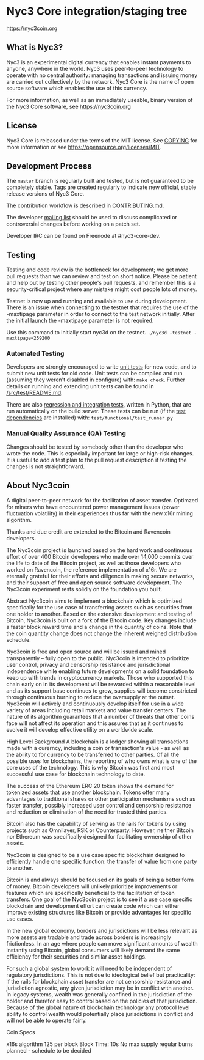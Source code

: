 Nyc3 Core integration/staging tree
=====================================

https://nyc3coin.org

What is Nyc3?
----------------

Nyc3 is an experimental digital currency that enables instant payments to
anyone, anywhere in the world. Nyc3 uses peer-to-peer technology to operate
with no central authority: managing transactions and issuing money are carried
out collectively by the network. Nyc3 Core is the name of open source
software which enables the use of this currency.

For more information, as well as an immediately useable, binary version of
the Nyc3 Core software, see https://nyc3coin.org

License
-------

Nyc3 Core is released under the terms of the MIT license. See [COPYING](COPYING) for more
information or see https://opensource.org/licenses/MIT.

Development Process
-------------------

The `master` branch is regularly built and tested, but is not guaranteed to be
completely stable. [Tags](https://github.com/Nyc3Project/Nyc3coin/tags) are created
regularly to indicate new official, stable release versions of Nyc3 Core.

The contribution workflow is described in [CONTRIBUTING.md](CONTRIBUTING.md).

The developer [mailing list](https://lists.linuxfoundation.org/mailman/listinfo/nyc3-dev)
should be used to discuss complicated or controversial changes before working
on a patch set.

Developer IRC can be found on Freenode at #nyc3-core-dev.

Testing
-------

Testing and code review is the bottleneck for development; we get more pull
requests than we can review and test on short notice. Please be patient and help out by testing
other people's pull requests, and remember this is a security-critical project where any mistake might cost people
lots of money.

Testnet is now up and running and available to use during development. There is an issue when connecting to the testnet that requires the use of the -maxtipage parameter in order to connect to the test network initially. After the initial launch the -maxtipage parameter is not required.

Use this command to initially start nyc3d on the testnet. <code>./nyc3d -testnet -maxtipage=259200</code>

### Automated Testing

Developers are strongly encouraged to write [unit tests](src/test/README.md) for new code, and to
submit new unit tests for old code. Unit tests can be compiled and run
(assuming they weren't disabled in configure) with: `make check`. Further details on running
and extending unit tests can be found in [/src/test/README.md](/src/test/README.md).

There are also [regression and integration tests](/test), written
in Python, that are run automatically on the build server.
These tests can be run (if the [test dependencies](/test) are installed) with: `test/functional/test_runner.py`


### Manual Quality Assurance (QA) Testing

Changes should be tested by somebody other than the developer who wrote the
code. This is especially important for large or high-risk changes. It is useful
to add a test plan to the pull request description if testing the changes is
not straightforward.


About Nyc3coin
----------------
A digital peer-to-peer network for the facilitation of asset transfer.   Optimzed for miners who have encountered power management issues (power fluctuation volatility) in their experiences thus far with the new x16r mining algorithm. 

Thanks and due credit are extended to the Bitcoin and Ravencoin developers. 

The Nyc3coin project is launched based on the hard work and continuous effort of over 400 Bitcoin developers who made over 14,000 commits over the life to date of the Bitcoin project, as well as those developers who worked on Ravencoin, the reference implementation of x16r.  We are eternally grateful  for their efforts and diligence in making secure networks, and their support of free and open source software development.  The Nyc3coin experiment rests solidly on the foundation you built.


Abstract
Nyc3coin aims to implement a blockchain which is optimized specifically for the use case of transferring assets such as securities from one holder to another. Based on the extensive development and testing of Bitcoin, Nyc3coin is built on a fork of the Bitcoin code. Key changes include a faster block reward time and a change in the quantity of coins. Note that the coin quantity change does not change the inherent weighed distribution schedule.

Nyc3coin is free and open source and will be issued and mined transparently – fully open to the public. Nyc3coin is intended to prioritize user control, privacy and censorship resistance and jurisdictional independence while enabling future developments on a solid foundation to keep up with trends in cryptocurrency markets. Those who supported this chain early on in its development will be rewarded within a reasonable level and as its support base continues to grow, supplies will become constricted through continuous burning to reduce the oversupply at the outset. Nyc3coin will actively and continuously develop itself for use in a wide variety of areas including retail markets and value transfer centers. The nature of its algorithm guarantees that a number of threats that other coins face will not affect its operation and this assures that as it continues to evolve it will develop effective utility on a worldwide scale.

High Level Background
A blockchain is a ledger showing all transactions made with a curerncy, including a coin or transaction's value - as well as the ability to for currency to be transferred to other parties. Of all the possible uses for blockchains, the reporting of who owns what is one of the core uses of the technology.  This is why Bitcoin was first and most successful use case for blockchain technology to date.

The success of the Ethereum ERC 20 token shows the demand for tokenized assets that use another blockchain.  Tokens offer many advantages to traditional shares or other participation mechanisms such as faster transfer, possibly increased user control and censorship resistance and reduction or elimination of the need for trusted third parties.

Bitcoin also has the capability of serving as the rails for tokens by using projects such as Omnilayer, RSK or Counterparty. However, neither Bitcoin nor Ethereum was specifically designed for facilitating ownership of other assets. 

Nyc3coin is designed to be a use case specific blockchain designed to efficiently handle one specific function: the transfer of value from one party to another.

Bitcoin is and always should be focused on its goals of being a better form of money. Bitcoin developers will unlikely prioritize improvements or features which are specifically beneficial to the facilitation of token transfers.  One goal of the Nyc3coin project is to see if a use case specific blockchain and development effort can create code which can either improve existing structures like Bitcoin or provide advantages for specific use cases.

In the new global economy, borders and jurisdictions will be less relevant as more assets are tradable and trade across borders is increasingly frictionless. In an age where people can move significant amounts of wealth instantly using Bitcoin, global consumers will likely demand the same efficiency for their securities and similar asset holdings.

For such a global system to work it will need to be independent of regulatory jurisdictions.  This is not due to ideological belief but practicality: if the rails for blockchain asset transfer are not censorship resistance and jurisdiction agnostic, any given jurisdiction may be in conflict with another.  In legacy systems, wealth was generally confined in the jurisdiction of the holder and therefor easy to control based on the policies of that jurisdiction. Because of the global nature of blockchain technology any protocol level ability to control wealth would potentially place jurisdictions in conflict and will not be able to operate fairly.  

Coin Specs

x16s algorithm
125 per block
Block Time: 10s
No max supply
regular burns planned - schedule to be decided
